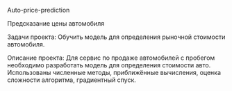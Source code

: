 Auto-price-prediction

Предсказание цены автомобиля

Задачи проекта: Обучить модель для определения рыночной стоимости автомобиля.

Описание проекта: Для сервис по продаже автомобилей с пробегом необходимо разработать модель для определения стоимости авто. Использованы численные методы, приближённые вычисления, оценка сложности алгоритма, градиентный спуск.

